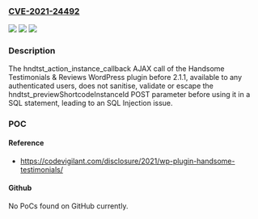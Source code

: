### [CVE-2021-24492](https://cve.mitre.org/cgi-bin/cvename.cgi?name=CVE-2021-24492)
![](https://img.shields.io/static/v1?label=Product&message=Handsome%20Testimonials%20%26%20Reviews&color=blue)
![](https://img.shields.io/static/v1?label=Version&message=2.1.1%3C%202.1.1%20&color=brighgreen)
![](https://img.shields.io/static/v1?label=Vulnerability&message=CWE-89%20SQL%20Injection&color=brighgreen)

### Description

The hndtst_action_instance_callback AJAX call of the Handsome Testimonials & Reviews WordPress plugin before 2.1.1, available to any authenticated users, does not sanitise, validate or escape the hndtst_previewShortcodeInstanceId POST parameter before using it in a SQL statement, leading to an SQL Injection issue.

### POC

#### Reference
- https://codevigilant.com/disclosure/2021/wp-plugin-handsome-testimonials/

#### Github
No PoCs found on GitHub currently.

